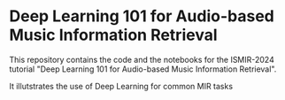 # Deep Learning 101 for Audio-based Music Information Retrieval

This repository contains the code and the notebooks for the ISMIR-2024 tutorial "Deep Learning 101 for Audio-based Music Information Retrieval".

It illutstrates the use of Deep Learning for common MIR tasks 


